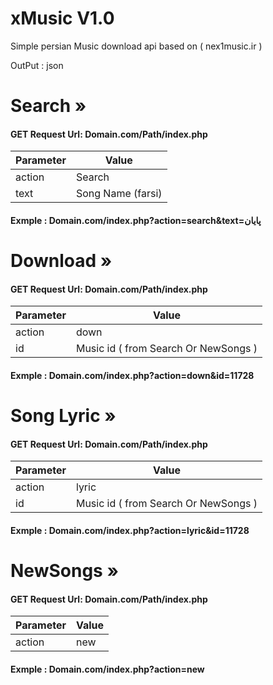 # xMusic V1.0
Simple persian Music download api based on ( nex1music.ir )

OutPut : json

# Search »
#### GET Request Url: Domain.com/Path/index.php

Parameter | Value
--------- | ----------
action | Search
text | Song Name (farsi)

#### Exmple : Domain.com/index.php?action=search&text=پایان

# Download »
#### GET Request Url: Domain.com/Path/index.php

Parameter | Value
--------- | ----------
action | down
id | Music id ( from Search Or NewSongs )

#### Exmple : Domain.com/index.php?action=down&id=11728

# Song Lyric »
#### GET Request Url: Domain.com/Path/index.php

Parameter | Value
--------- | ----------
action | lyric
id | Music id ( from Search Or NewSongs )

#### Exmple : Domain.com/index.php?action=lyric&id=11728


# NewSongs »
#### GET Request Url: Domain.com/Path/index.php


Parameter | Value
--------- | ----------
action | new

#### Exmple : Domain.com/index.php?action=new
